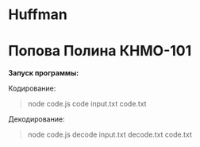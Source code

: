 # Huffman
# Попова Полина КНМО-101

**Запуск программы:**
 
Кодирование:
>node code.js code input.txt code.txt

Декодирование:
>node code.js decode input.txt decode.txt code.txt
